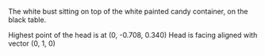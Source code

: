 The white bust sitting on top of the white painted candy container, on the black table.

Highest point of the head is at (0, -0.708, 0.340)
Head is facing aligned with vector (0, 1, 0)
